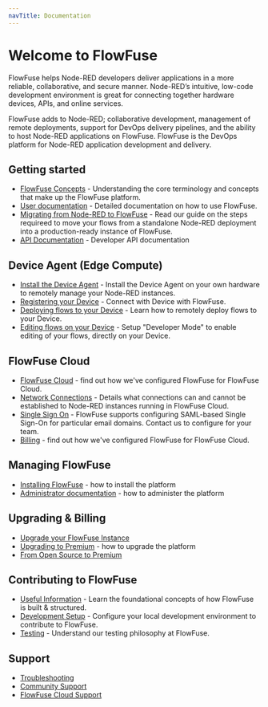 ```yaml
---
navTitle: Documentation
---
```


# Welcome to FlowFuse

FlowFuse helps Node-RED developers deliver applications in a more reliable,
collaborative, and secure manner. Node-RED’s intuitive, low-code development
environment is great for connecting together hardware devices, APIs, and online
services.

FlowFuse adds to Node-RED; collaborative development, management of
remote deployments, support for DevOps delivery pipelines, and the ability to
host Node-RED applications on FlowFuse. FlowFuse is the DevOps platform for
Node-RED application development and delivery.

## Getting started

 - [FlowFuse Concepts](./user/concepts.md) - Understanding the core terminology and concepts that make up the FlowFuse platform.
 - [User documentation](./user/) - Detailed documentation on how to use FlowFuse.
 - [Migrating from Node-RED to FlowFuse](./user/migration/#migrating-a-node-red-application-to-flowforge) - Read our guide on the steps requireed to move your flows from a standalone Node-RED deployment into a production-ready instance of FlowFuse.
 - [API Documentation](./api/) - Developer API documentation

## Device Agent (Edge Compute)

- [Install the Device Agent](./device-agent/install.md) - Install the Device Agent on your own hardware to remotely manage your Node-RED instances.
- [Registering your Device](./device-agent/register.md) - Connect with Device with FlowFuse.
- [Deploying flows to your Device](./device-agent/deploy.md) - Learn how to remotely deploy flows to your Device.
- [Editing flows on your Device](./device-agent/deploy.md#editing-the-node-red-flows-on-a-device) - Setup "Developer Mode" to enable editing of your flows, directly on your Device.

## FlowFuse Cloud
 - [FlowFuse Cloud](./cloud/) - find out how we've configured FlowFuse for FlowFuse Cloud.
 - [Network Connections](./cloud/#network-connections) - Details what connections can and cannot be established to Node-RED instances running in FlowFuse Cloud.
 - [Single Sign On](./cloud/#single-sign-on) - FlowFuse supports configuring SAML-based Single Sign-On for particular email domains. Contact us to configure for your team.
 - [Billing](./cloud/) - find out how we've configured FlowFuse for FlowFuse Cloud.

## Managing FlowFuse

- [Installing FlowFuse](./install/) - how to install the platform
- [Administrator documentation](./admin/) - how to administer the platform

## Upgrading & Billing

- [Upgrade your FlowFuse Instance](./upgrade/README.md)
- [Upgrading to Premium](./upgrade/) - how to upgrade the platform
- [From Open Source to Premium](./upgrade/open-source-to-premium.md)

 ## Contributing to FlowFuse
 - [Useful Information](./contribute/#contributing-to-flowforge) - Learn the foundational concepts of how FlowFuse is built & structured. 
 - [Development Setup](./contribute/#development-setup) - Configure your local development environment to contribute to FlowFuse.
 - [Testing](./contribute/#testing) - Understand our testing philosophy at FlowFuse.
 
## Support

- [Troubleshooting](./user/#debugging-and-fixing-node-red-issues)
- [Community Support](https://community.flowfuse.com/)
- [FlowFuse Cloud Support](./cloud/#support)